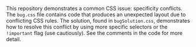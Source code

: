 This repository demonstrates a common CSS issue: specificity conflicts. The `bug.css` file contains code that produces an unexpected layout due to conflicting CSS rules.  The solution, found in `bugSolution.css`, demonstrates how to resolve this conflict by using more specific selectors or the `!important` flag (use cautiously).  See the comments in the code for more detail.